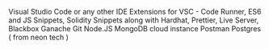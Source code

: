 
Visual Studio Code or any other IDE
Extensions for VSC - Code Runner, ES6 and JS Snippets, Solidity Snippets along with Hardhat, Prettier, Live Server, Blackbox
Ganache
Git
Node.JS
MongoDB cloud instance
Postman
Postgres ( from neon tech )

